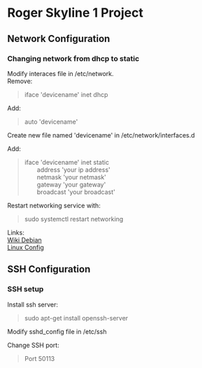 # Roger Skyline 1 Project

## Network Configuration

### Changing network from dhcp to static  
Modify interaces file in /etc/network.  
Remove:  
> iface 'devicename' inet dhcp

Add:
> auto 'devicename'

Create new file named 'devicename' in /etc/network/interfaces.d  

Add:
> iface 'devicename' inet static  
&ensp;&ensp;&ensp;&ensp;address 'your ip address'  
&ensp;&ensp;&ensp;&ensp;netmask 'your netmask'  
&ensp;&ensp;&ensp;&ensp;gateway 'your gateway'  
&ensp;&ensp;&ensp;&ensp;broadcast 'your broadcast'  

Restart networking service with:  
> sudo systemctl restart networking  

Links:  
[Wiki Debian](https://wiki.debian.org/NetworkConfiguration#Configuring_the_interface_manually)  
[Linux Config](https://linuxconfig.org/how-to-setup-a-static-ip-address-on-debian-linux)

## SSH Configuration  

### SSH setup  
Install ssh server:  
> sudo apt-get install openssh-server  

Modify sshd_config file in /etc/ssh  

Change SSH port:  
> Port 50113  

